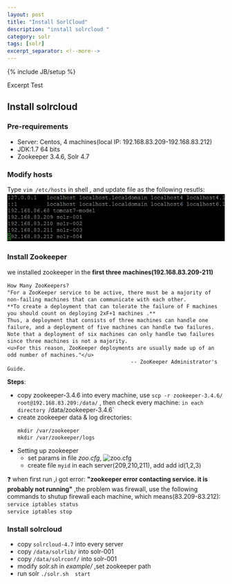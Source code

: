 ```yaml
---
layout: post
title: "Install SorlCloud"
description: "install solrcloud "
category: solr
tags: [solr]
excerpt_separator: <!--more-->
---
```

{% include JB/setup %}

Excerpt Test

<!--more-->  



## Install solrcloud 

### Pre-requirements  
- Server: Centos, 4 machines(local IP: 192.168.83.209-192.168.83.212)
- JDK:1.7 64 bits
- Zookeeper 3.4.6, Solr 4.7

### Modify hosts  
Type `vim /etc/hosts` in shell , and update file as the following resutls:  
![hosts](/assets/pictures/hosts.png)

### Install Zookeeper  
we installed zookeeper in the __first three machines(192.168.83.209-211)__    

	How Many ZooKeepers?
	"For a ZooKeeper service to be active, there must be a majority of non-failing machines that can communicate with each other.  
	**To create a deployment that can tolerate the failure of F machines you should count on deploying 2xF+1 machines .**  
	Thus, a deployment that consists of three machines can handle one failure, and a deployment of five machines can handle two failures.   
	Note that a deployment of six machines can only handle two failures since three machines is not a majority.  
	<u>For this reason, ZooKeeper deployments are usually made up of an odd number of machines."</u>
	                                        -- ZooKeeper Administrator's Guide.   
__Steps__:  
- copy zookeeper-3.4.6 into every machine, use `scp -r zookeeper-3.4.6/ root@192.168.83.209:/data/` , then check every machine: ` in each directory  `/data/zookeeper-3.4.6`  
- create zookeeper data & log directories:  
  ```
  mkdir /var/zookeeper  
  mkdir /var/zookeeper/logs
  ```  
- Setting up zookeeper  
	+ set params in file *zoo.cfg*, ![zoo.cfg]({{site.url}}/assets/pictures/zoo.png)  
	+ create file `myid` in each server(209,210,211), add add id(1,2,3)  
	
:question: when first run ,i got error: __"zookeeper error contacting service. it is probably not running"__ ,the problem was firewall, use the following commands to shutup firewall each machine, which means(83.209-83.212):  
	`service iptables status`  
	`service iptables stop`  

### Install solrcloud

- copy `solrcloud-4.7` into every server  
- copy `/data/solrlib/` into solr-001  
- copy `/data/solrconf/` into solr-001  
- modify *solr.sh* in *example/* ,set zookeeper path  
- run solr `./solr.sh  start `